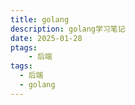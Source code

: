 ```yaml
---
title: golang
description: golang学习笔记
date: 2025-01-28
ptags:
    - 后端
tags:
  - 后端
  - golang
---
```

